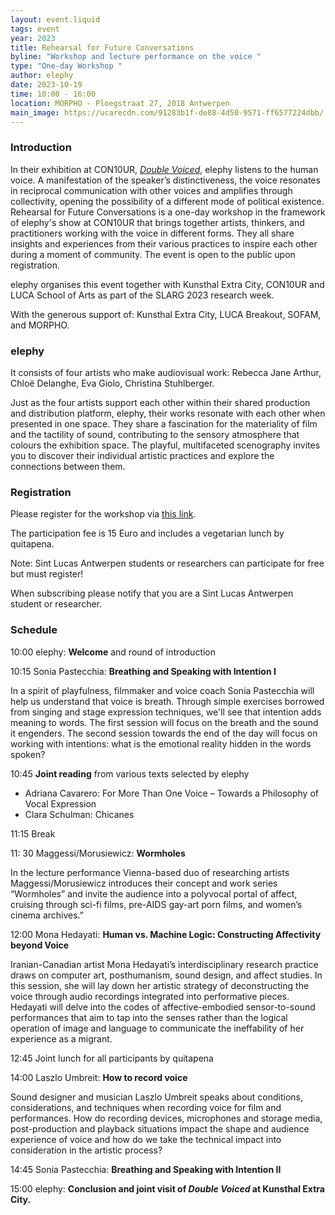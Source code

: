 ```yaml
---
layout: event.liquid
tags: event
year: 2023
title: Rehearsal for Future Conversations
byline: "Workshop and lecture performance on the voice "
type: "One-day Workshop "
author: elephy
date: 2023-10-19
time: 10:00 - 16:00
location: MORPHO - Ploegstraat 27, 2018 Antwerpen
main_image: https://ucarecdn.com/91283b1f-de88-4d50-9571-ff6577224dbb/
---
```

### Introduction

In their exhibition at CON10UR, *[Double Voiced](https://extracitykunsthal.org/en/exhibitions/double-voiced)*, elephy listens to the human voice. A manifestation of the speaker’s distinctiveness, the voice resonates in reciprocal communication with other voices and amplifies through collectivity, opening the possibility of a different mode of political existence. Rehearsal for Future Conversations is a one-day workshop in the framework of elephy's show at CON10UR that brings together artists, thinkers, and practitioners working with the voice in different forms. They all share insights and experiences from their various practices to inspire each other during a moment of community. The event is open to the public upon registration.

elephy organises this event together with Kunsthal Extra City, CON10UR and LUCA School of Arts as part of the SLARG 2023 research week. 

With the generous support of: Kunsthal Extra City, LUCA Breakout, SOFAM, and MORPHO.

### elephy

It consists of four artists who make audiovisual work: Rebecca Jane Arthur, Chloë Delanghe, Eva Giolo, Christina Stuhlberger. 

Just as the four artists support each other within their shared production and distribution platform, elephy, their works resonate with each other when presented in one space. They share a fascination for the materiality of film and the tactility of sound, contributing to the sensory atmosphere that colours the exhibition space. The playful, multifaceted scenography invites you to discover their individual artistic practices and explore the connections between them.

### Registration

Please register for the workshop via [ this link](https://extracitykunsthal.org/en/shop/workshop-rehearsal-for-future-conversations).

The participation fee is 15 Euro and includes a vegetarian lunch by quitapena. 

Note: Sint Lucas Antwerpen students or researchers can participate for free but must register!

When subscribing please notify that you are a Sint Lucas Antwerpen student or researcher. 

### Schedule

10:00	elephy: **Welcome** and round of introduction

10:15       Sonia Pastecchia: **Breathing and Speaking with Intention I** 

In a spirit of playfulness, filmmaker and voice coach Sonia Pastecchia will help us understand that voice is breath. Through simple exercises borrowed from singing and stage expression techniques, we'll see that intention adds meaning to words. The first session will focus on the breath and the sound it engenders. The second session towards the end of the day will focus on working with intentions: what is the emotional reality hidden in the words spoken?

10:45       **Joint reading** from various texts selected by elephy

* Adriana Cavarero: For More Than One Voice – Towards a Philosophy of Vocal Expression
* Clara Schulman: Chicanes

11:15      Break	

11: 30     Maggessi/Morusiewicz: **Wormholes**

In the lecture performance Vienna-based duo of researching artists Maggessi/Morusiewicz introduces their concept and work series “Wormholes” and invite the audience into a polyvocal portal of affect, cruising through sci-fi films, pre-AIDS gay-art porn films, and women’s cinema archives.”

12:00      Mona Hedayati: **Human vs. Machine Logic: Constructing Affectivity beyond Voice** 

Iranian-Canadian artist Mona Hedayati’s interdisciplinary research practice draws on computer art, posthumanism, sound design, and affect studies. In this session, she will lay down her artistic strategy of deconstructing the voice through audio recordings integrated into performative pieces. Hedayati will delve into the codes of affective-embodied sensor-to-sound performances that aim to tap into the senses rather than the logical operation of image and language to communicate the ineffability of her experience as a migrant.

12:45	Joint lunch for all participants by quitapena 

14:00	Laszlo Umbreit: **How to record voice**

Sound designer and musician Laszlo Umbreit speaks about conditions, considerations, and techniques when recording voice for film and performances. How do recording devices, microphones and storage media, post-production and playback situations impact the shape and audience experience of voice and how do we take the technical impact into consideration in the artistic process?

14:45	Sonia Pastecchia: **Breathing and Speaking with Intention II**

15:00	elephy: **Conclusion and joint visit of *Double Voiced* at Kunsthal Extra City.**